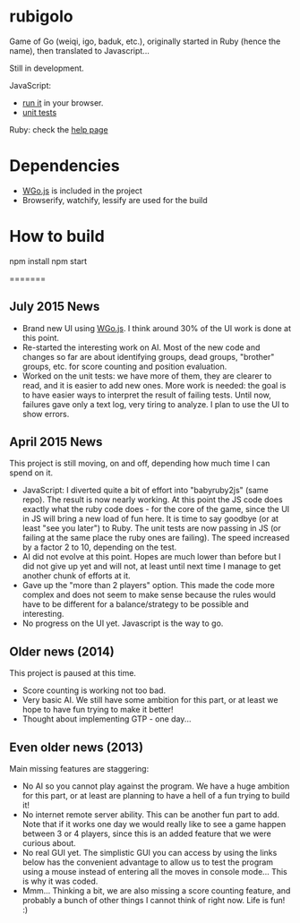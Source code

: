 rubigolo
========

Game of Go (weiqi, igo, baduk, etc.), originally started in Ruby (hence the name), then translated to Javascript...

Still in development.

JavaScript:
- [run it](http://rawgit.com/kubicle/rubigolo/master/index.html) in your browser.
- [unit tests](http://rawgit.com/kubicle/rubigolo/master/js/tests.html)

Ruby: check the [help page](http://htmlpreview.github.io/?https://github.com/kubicle/rubigolo/blob/master/help-index.html)

Dependencies
============

- [WGo.js](http://github.com/waltheri/wgo.js) is included in the project
- Browserify, watchify, lessify are used for the build

How to build
============

npm install
npm start

=======

## July 2015 News
* Brand new UI using [WGo.js](http://github.com/waltheri/wgo.js). I think around 30% of the UI work is done at this point.
* Re-started the interesting work on AI. Most of the new code and changes so far are about identifying groups, dead groups, "brother" groups, etc. for score counting and position evaluation.
* Worked on the unit tests: we have more of them, they are clearer to read, and it is easier to add new ones. More work is needed: the goal is to have easier ways to interpret the result of failing tests. Until now, failures gave only a text log, very tiring to analyze. I plan to use the UI to show errors.

## April 2015 News
This project is still moving, on and off, depending how much time I can spend on it.

* JavaScript: I diverted quite a bit of effort into "babyruby2js" (same repo). The result is now nearly working. At this point the JS code does exactly what the ruby code does - for the core of the game, since the UI in JS will bring a new load of fun here. It is time to say goodbye (or at least "see you later") to Ruby. The unit tests are now passing in JS (or failing at the same place the ruby ones are failing). The speed increased by a factor 2 to 10, depending on the test.
* AI did not evolve at this point. Hopes are much lower than before but I did not give up yet and will not, at least until next time I manage to get another chunk of efforts at it.
* Gave up the "more than 2 players" option. This made the code more complex and does not seem to make sense because the rules would have to be different for a balance/strategy to be possible and interesting.
* No progress on the UI yet. Javascript is the way to go.

## Older news (2014)
This project is paused at this time.
* Score counting is working not too bad.
* Very basic AI. We still have some ambition for this part, or at least we hope to have fun trying to make it better!
* Thought about implementing GTP - one day...

## Even older news (2013)
Main missing features are staggering:
* No AI so you cannot play against the program. We have a huge ambition for this part, or at least are planning to have a hell of a fun trying to build it!
* No internet remote server ability. This can be another fun part to add. Note that if it works one day we would really like to see a game happen between 3 or 4 players, since this is an added feature that we were curious about.
* No real GUI yet. The simplistic GUI you can access by using the links below has the convenient advantage to allow us to test the program using a mouse instead of entering all the moves in console mode... This is why it was coded.
* Mmm... Thinking a bit, we are also missing a score counting feature, and probably a bunch of other things I cannot think of right now. Life is fun! :)
